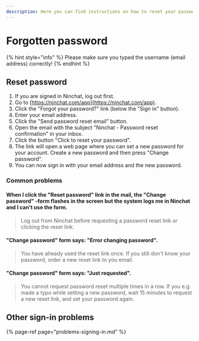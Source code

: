 ```yaml
---
description: Here you can find instructions on how to reset your password if you forgot it.
---
```


# Forgotten password

{% hint style="info" %}
Please make sure you typed the username \(email address\) correctly!
{% endhint %}

## Reset password

1. If you are signed in Ninchat, log out first.
2. Go to [https://ninchat.com/app](https://ninchat.com/app).
3. Click the "Forgot your password?" link \(below the "Sign in" button\).
4. Enter your email address.
5. Click the "Send password reset email" button.
6. Open the email with the subject "Ninchat - Password reset confirmation" in your inbox.
7. Click the button "Click to reset your password".
8. The link will open a web page where you can set a new password for your account. Create a new password and then press "Change password".
9. You can now sign in with your email address and the new password.

### Common problems

#### When I click the "Reset password" link in the mail, the "Change password" -form flashes in the screen but the system logs me in Ninchat and I can't use the form.

> Log out from Ninchat before requesting a password reset link or clicking the reset link.

#### "Change password" form says: "Error changing password". 

> You have already used the reset link once. If you still don't know your password, order a new reset link to you email.

#### "Change password" form says: "Just requested".

> You cannot request password reset multiple times in a row. If you e.g. made a typo while setting a new password, wait 15 minutes to request a new reset link, and set your password again.

## Other sign-in problems

{% page-ref page="problems-signing-in.md" %}



